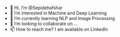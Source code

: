 - 👋 Hi, I’m @Sepidehafshar
- 👀 I’m interested in Machine and Deep Learning 
- 🌱 I’m currently learning NLP and Image Processing
- 💞️ I’m looking to collaborate on ...
- 📫 How to reach me? I am available on LinkedIn 

<!---
Sepidehafshar1773/Sepidehafshar1773 is a ✨ special ✨ repository because its `README.md` (this file) appears on your GitHub profile.
You can click the Preview link to take a look at your changes.
--->
